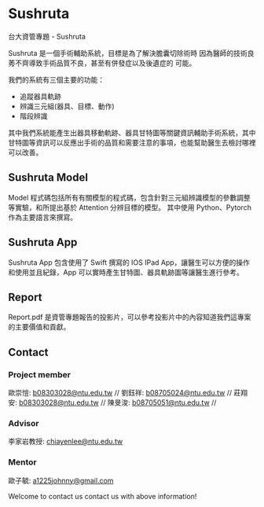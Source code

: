 # Sushruta

台大資管專題 - Sushruta

Sushruta 是一個手術輔助系統，目標是為了解決膽囊切除術時
因為醫師的技術良莠不齊導致手術品質不良，甚至有併發症以及後遺症的
可能。

我們的系統有三個主要的功能：
* 追蹤器具軌跡
* 辨識三元組(器具、目標、動作)
* 階段辨識

其中我們系統能產生出器具移動軌跡、器具甘特圖等關鍵資訊輔助手術系統，其中甘特圖等資訊可以反應出手術的品質和需要注意的事項，也能幫助醫生去檢討哪裡可以改善。

## Sushruta Model

Model 程式碼包括所有有關模型的程式碼，包含針對三元組辨識模型的參數調整等實驗，和所提出基於 Attention 分辨目標的模型。 其中使用 Python、Pytorch 作為主要語言來撰寫。


## Sushruta App

Sushruta App 包含使用了 Swift 撰寫的 IOS IPad App，讓醫生可以方便的操作和使用並且紀錄，App 可以實時產生甘特圖、器具軌跡圖等讓醫生進行參考。

## Report

Report.pdf 是資管專題報告的投影片，可以參考投影片中的內容知道我們這專案的主要價值和貢獻。

## Contact
### Project member
歐崇愷: b08303028@ntu.edu.tw //
劉鈺祥: b08705024@ntu.edu.tw //
莊翔安: b08303028@ntu.edu.tw //
陳旻浚: b08705051@ntu.edu.tw //

### Advisor
李家岩教授: chiayenlee@ntu.edu.tw

### Mentor
歐子毓: a1225johnny@gmail.com

Welcome to contact us contact us with above information!